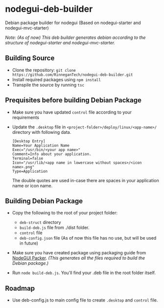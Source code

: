 # nodegui-deb-builder

Debian package builder for nodegui (Based on nodegui-starter and nodegui-mvc-starter)

_Note: (As of now) This deb builder generates debian according to the structure of nodegui-starter and nodegui-mvc-starter._

## Building Source

-   Clone the repository: `git clone https://github.com/RinneganTech/nodegui-deb-builder.git`
-   Install required packages using `npm install`
-   Transpile the source by running `tsc`

## Prequisites before building Debian Package

-   Make sure you have updated `control` file according to your requirements
-   Update the `.desktop` file in `<project-folder>/deploy/linux/<app-name>/` directory with following data.

    ```
    [Desktop Entry]
    Name=Your Application Name
    Exec="/usr/bin/<your app name>"
    Comment=Info about your application.
    Terminal=false
    Icon="/usr/lib/<app name in lowercase without spaces>/<icon name>.png"
    Type=Application
    ```

    The double quotes are used in-case there are spaces in your application name or icon name.

## Building Debian Package

-   Copy the following to the root of your project folder:

    -   `deb-struct` directory
    -   `build-deb.js` file from ./dist folder.
    -   `control` file
    -   `deb-config.json` file (As of now this file has no use, but will be used in future)

-   Make sure you have created package using packaging guide from [NodeGUI Packer](https://github.com/nodegui/packer "Node GUI Packer"). _(This generates all the files required to build the Debian package.)_
-   Run `node build-deb.js`. You'll find your .deb file in the root folder itself.

## Roadmap

-   Use deb-config.js to main config file to create `.desktop` and `control` file.
